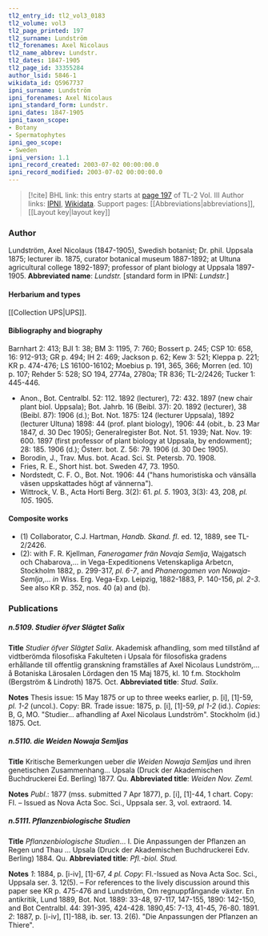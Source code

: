 ```yaml
---
tl2_entry_id: tl2_vol3_0183
tl2_volume: vol3
tl2_page_printed: 197
tl2_surname: Lundström
tl2_forenames: Axel Nicolaus
tl2_name_abbrev: Lundstr.
tl2_dates: 1847-1905
tl2_page_id: 33355284
author_lsid: 5846-1
wikidata_id: Q5967737
ipni_surname: Lundström
ipni_forenames: Axel Nicolaus
ipni_standard_form: Lundstr.
ipni_dates: 1847-1905
ipni_taxon_scope: 
- Botany
- Spermatophytes
ipni_geo_scope: 
- Sweden
ipni_version: 1.1
ipni_record_created: 2003-07-02 00:00:00.0
ipni_record_modified: 2003-07-02 00:00:00.0
---
```


> [!cite] BHL link: this entry starts at [page 197](https://www.biodiversitylibrary.org/page/33355284) of TL-2 Vol. III
> Author links: [IPNI](https://www.ipni.org/a/5846-1), [Wikidata](https://www.wikidata.org/wiki/Q5967737). Support pages: [[Abbreviations|abbreviations]], [[Layout key|layout key]]

### Author

Lundström, Axel Nicolaus (1847-1905), Swedish botanist; Dr. phil. Uppsala 1875; lecturer ib. 1875, curator botanical museum 1887-1892; at Ultuna agricultural college 1892-1897; professor of plant biology at Uppsala 1897-1905. 
**Abbreviated name**: *Lundstr.* \[standard form in IPNI: *Lundstr.*\]

#### Herbarium and types

[[Collection UPS|UPS]].

#### Bibliography and biography

Barnhart 2: 413; BJI 1: 38; BM 3: 1195, 7: 760; Bossert p. 245; CSP 10: 658, 16: 912-913; GR p. 494; IH 2: 469; Jackson p. 62; Kew 3: 521; Kleppa p. 221; KR p. 474-476; LS 16100-16102; Moebius p. 191, 365, 366; Morren (ed. 10) p. 107; Rehder 5: 528; SO 194, 2774a, 2780a; TR 836; TL-2/2426; Tucker 1: 445-446.
- Anon., Bot. Centralbl. 52: 112. 1892 (lecturer), 72: 432. 1897 (new chair plant biol. Uppsala); Bot. Jahrb. 16 (Beibl. 37): 20. 1892 (lecturer), 38 (Beibl. 87): 1906 (d.); Bot. Not. 1875: 124 (lecturer Uppsala), 1892 (lecturer Ultuna) 1898: 44 (prof. plant biology), 1906: 44 (obit., b. 23 Mar 1847, d. 30 Dec 1905); Generalregister Bot. Not. 51. 1939; Nat. Nov. 19: 600. 1897 (first professor of plant biology at Uppsala, by endowment); 28: 185. 1906 (d.); Österr. bot. Z. 56: 79. 1906 (d. 30 Dec 1905).
- Borodin, J., Trav. Mus. bot. Acad. Sci. St. Petersb. 70. 1908.
- Fries, R. E., Short hist. bot. Sweden 47, 73. 1950.
- Nordstedt, C. F. O., Bot. Not. 1906: 44 ("hans humoristiska och vänsälla väsen uppskattades högt af vännerna").
- Wittrock, V. B., Acta Horti Berg. 3(2): 61. *pl. 5*. 1903, 3(3): 43, 208, *pl. 105*. 1905.

#### Composite works

- (1) Collaborator, C.J. Hartman, *Handb. Skand. fl*. ed. 12, 1889, see TL-2/2426.
- (2): with F. R. Kjellman, *Fanerogamer frän Novaja Semlja*, Wajgatsch och Chabarova,... in Vega-Expeditionens Vetenskapliga Arbetcn, Stockholm 1882, p. 299-317, *pl. 6-7*, and *Phanerogamen von Nowaja-Semlja*,... *in* Wiss. Erg. Vega-Exp. Leipzig, 1882-1883, P. 140-156, *pl. 2-3*. See also KR p. 352, nos. 40 (a) and (b).

### Publications

##### n.5109. Studier öfver Slägtet Salix

**Title**
*Studier öfver Slägtet Salix*. Akademisk afhandling, som med tillstånd af vidtberömda filosofiska Fakulteten i Upsala för filosofiska gradens erhållande till offentlig granskning framställes af Axel Nicolaus Lundström,... å Botaniska Lärosalen Lördagen den 15 Maj 1875, kl. 10 f.m. Stockholm (Bergström & Lindroth) 1875. Oct.
**Abbreviated title**: *Stud. Salix*.

**Notes**
Thesis issue: 15 May 1875 or up to three weeks earlier, p. \[i\], \[1\]-59, *pl. 1-2* (uncol.). Copy: BR.
Trade issue: 1875, p. \[i\], \[1\]-59, *pl 1-2* (id.). *Copies*: B, G, MO. "Studier... afhandling af Axel Nicolaus Lundström". Stockholm (id.) 1875. Oct.

##### n.5110. die Weiden Nowaja Semljas

**Title**
Kritische Bemerkungen ueber *die Weiden Nowaja Semljas* und ihren genetischen Zusammenhang... Upsala (Druck der Akademischen Buchdruckerei Ed. Berling) 1877. Qu.
**Abbreviated title**: *Weiden Nov. Zeml.*

**Notes**
*Publ*.: 1877 (mss. submitted 7 Apr 1877), p. \[i\], \[1\]-44, 1 chart. Copy: FI. – Issued as Nova Acta Soc. Sci., Uppsala ser. 3, vol. extraord. 14.

##### n.5111. Pflanzenbiologische Studien

**Title**
*Pflanzenbiologische Studien*... I. Die Anpassungen der Pflanzen an Regen und Thau ... Upsala (Druck der Akademischen Buchdruckerei Edv. Berling) 1884. Qu.
**Abbreviated title**: *Pfl.-biol. Stud.*

**Notes**
*1*: 1884, p. \[i-iv\], \[1\]-67, *4 pl. Copy*: FI.-Issued as Nova Acta Soc. Sci., Uppsala ser. 3. 12(5). – For references to the lively discussion around this paper see KR p. 475-476 and Lundström, Om regnuppfångande växter. En antikritik, Lund 1889, Bot. Not. 1889: 33-48, 97-117, 147-155, 1890: 142-150, and Bot Centralbl. 44: 391-395, 424-428. 1890,45: 7-13, 41-45, 76-80. 1891.
*2*: 1887, p. \[i-iv\], \[1\]-188, ib. ser. 13. 2(6). "Die Anpassungen der Pflanzen an Thiere".

